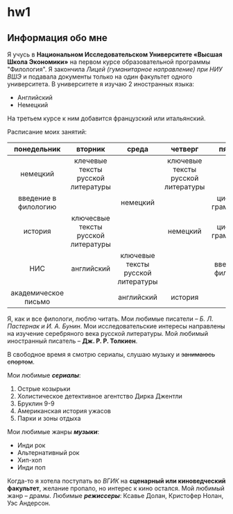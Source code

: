 # hw1

## Информация обо мне
Я учусь в **Национальном Исследовательском Университете «Высшая Школа Экономики»** на первом курсе образовательной программы "Филология". Я закончила *Лицей (гуманитарное направление) при НИУ ВШЭ* и подавала документы только на один факультет одного университета.
В университете я изучаю 2 иностранных языка:
+ Английский 
+ Немецкий

На третьем курсе к ним добавится французский или итальянский. 

Расписание моих занятий:

понедельник|вторник|среда|четверг|пятница
:---:|:---:|:---:|:---:|:---:
немецкий|клечевые тексты русской литературы| |ключевые тексты русской литературы 
введение в филологию||немецкий||цифровая грамотность
история|ключесвые тексты русской литературы||немецкий|цифровая грамотность
НИС|английский|ключевые тексты русской литературы||введение в филологию
академическое письмо| |английский|история|

Я, как и все филологи, люблю читать. Мои любимые писатели – *Б. Л. Пастернак и И. А. Бунин*. Мои исследовательские интересы направлены на изучение серебряного века русской литературы. Мой любимый иностранный писатель – **Дж. Р. Р. Толкиен**. 

В свободное время я смотрю сериалы, слушаю музыку и ~~занимаюсь спортом~~. 

Мои любимые ***сериалы***:
1. Острые козырьки
2. Холистическое детективное агентство Дирка Джентли
3. Бруклин 9-9
4. Американская история ужасов
5. Парки и зоны отдыха

Мои любимые жанры ***музыки***:
- Инди рок
- Альтернативный рок
- Хип-хоп
- Инди поп

Когда-то я хотела поступать во *ВГИК* на **сценарный или киноведческий факультет**, желание пропало, но интерес к кино остался. Мой любимый жанр – драмы. Любимые ***режиссеры***: Ксавье Долан, Кристофер Нолан, Уэс Андерсон.

